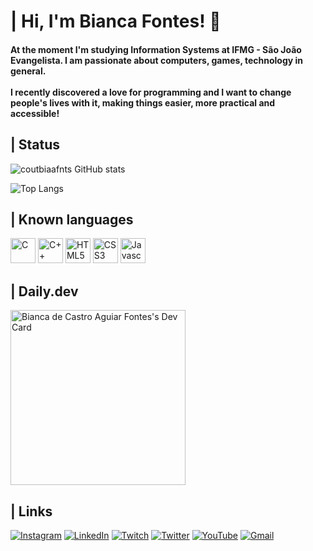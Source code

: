 <h1>| Hi, I'm Bianca Fontes! 🫶</h1>

<h4>At the moment I'm studying Information Systems at IFMG - São João Evangelista. I am passionate about computers, games, technology in general.<br></br>
I recently discovered a love for programming and I want to change people's lives with it, making things easier, more practical and accessible!</h4>

<h2>| Status</h2>

![coutbiaafnts GitHub stats](https://github-readme-stats.vercel.app/api?username=coutbiaafnts&show_icons=true&theme=github_dark)

![Top Langs](https://github-readme-stats.vercel.app/api/top-langs/?username=coutbiaafnts&layout=compact&theme=github_dark)

<h2>| Known languages</h2>

<div>
    <img height="40em" src="https://cdn.jsdelivr.net/gh/devicons/devicon/icons/c/c-original.svg" alt="C"/>
    <img height="40em" src="https://cdn.jsdelivr.net/gh/devicons/devicon/icons/cplusplus/cplusplus-original.svg" alt="C++"/>
    <img height="40em" src="https://cdn.jsdelivr.net/gh/devicons/devicon/icons/html5/html5-original.svg" alt="HTML5"/>
    <img height="40em" src="https://cdn.jsdelivr.net/gh/devicons/devicon/icons/css3/css3-original.svg" alt="CSS3"/>
    <img height="40em" src="https://cdn.jsdelivr.net/gh/devicons/devicon/icons/javascript/javascript-original.svg" alt="Javascript"/>
</div>

<h2>| Daily.dev</h2>
<a href="https://app.daily.dev/cout_biaafnts"><img src="https://api.daily.dev/devcards/00627eca20304c33b1dc446f5e5ba2d3.png?r=8fm" width="280" alt="Bianca de Castro Aguiar Fontes's Dev Card"/></a>

<h2>| Links</h2>

[![Instagram](https://img.shields.io/badge/Instagram-E4405F?style=for-the-badge&logo=instagram&logoColor=white)](https://www.instagram.com/coutbiaafnts/)
[![LinkedIn](https://img.shields.io/badge/LinkedIn-0077B5?style=for-the-badge&logo=linkedin&logoColor=white)](https://www.linkedin.com/in/bianca-fontes-056788285/)
[![Twitch](https://img.shields.io/badge/Twitch-9146FF?style=for-the-badge&logo=twitch&logoColor=white)](https://www.twitch.tv/coutbiaafnts)
[![Twitter](https://img.shields.io/badge/Twitter-1DA1F2?style=for-the-badge&logo=twitter&logoColor=white)](https://twitter.com/coutbiaafnts)
[![YouTube](https://img.shields.io/badge/YouTube-FF0000?style=for-the-badge&logo=youtube&logoColor=white)](https://www.youtube.com/channel/UChFbD46VA0edl5FGjT6kl7w)
[![Gmail](https://img.shields.io/badge/Gmail-D14836?style=for-the-badge&logo=gmail&logoColor=white)](mailto:bia.fontes653@gmail.com)
